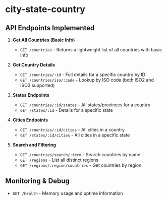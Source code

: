 # city-state-country

## API Endpoints Implemented

1. **Get All Countries (Basic Info)**
   - `GET /countries` - Returns a lightweight list of all countries with basic info

2. **Get Country Details**
   - `GET /countries/:id` - Full details for a specific country by ID
   - `GET /countries/iso/:code` - Lookup by ISO code (both ISO2 and ISO3 supported)

3. **States Endpoints**
   - `GET /countries/:id/states` - All states/provinces for a country
   - `GET /states/:id` - Details for a specific state

4. **Cities Endpoints**
   - `GET /countries/:id/cities` - All cities in a country
   - `GET /states/:id/cities` - All cities in a specific state

5. **Search and Filtering**
   - `GET /countries/search/:term` - Search countries by name
   - `GET /regions` - List all distinct regions
   - `GET /regions/:region/countries` - Get countries by region

## Monitoring & Debug
   - `GET /health` - Memory usage and uptime information